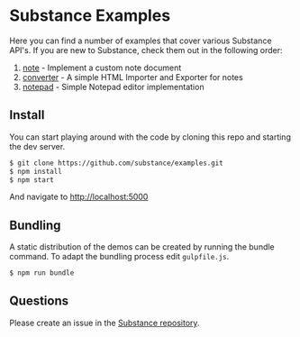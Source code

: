# Substance Examples

Here you can find a number of examples that cover various Substance API's. If you are new to Substance, check them out in the following order:

1. [note](note) - Implement a custom note document
2. [converter](converter) - A simple HTML Importer and Exporter for notes
3. [notepad](notepad) - Simple Notepad editor implementation


## Install

You can start playing around with the code by cloning this repo and starting the dev server.

```bash
$ git clone https://github.com/substance/examples.git
$ npm install
$ npm start
```

And navigate to [http://localhost:5000](http://localhost:5000)

## Bundling

A static distribution of the demos can be created by running the bundle command. To adapt the bundling process edit `gulpfile.js`.

```bash
$ npm run bundle
```

## Questions

Please create an issue in the [Substance repository](https://github.com/substance/substance/issues).
